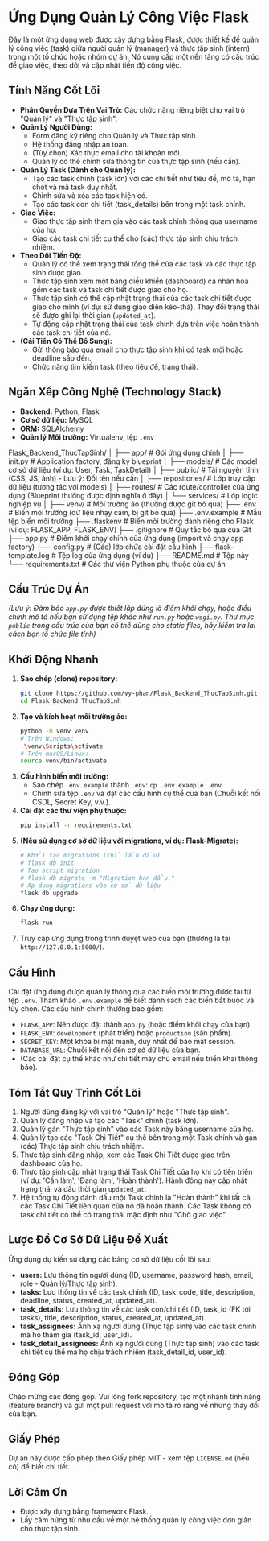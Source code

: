 # Ứng Dụng Quản Lý Công Việc Flask

Đây là một ứng dụng web được xây dựng bằng Flask, được thiết kế để quản lý công việc (task) giữa người quản lý (manager) và thực tập sinh (intern) trong một tổ chức hoặc nhóm dự án. Nó cung cấp một nền tảng có cấu trúc để giao việc, theo dõi và cập nhật tiến độ công việc.

## Tính Năng Cốt Lõi

*   **Phân Quyền Dựa Trên Vai Trò:** Các chức năng riêng biệt cho vai trò "Quản lý" và "Thực tập sinh".
*   **Quản Lý Người Dùng:**
    *   Form đăng ký riêng cho Quản lý và Thực tập sinh.
    *   Hệ thống đăng nhập an toàn.
    *   (Tùy chọn) Xác thực email cho tài khoản mới.
    *   Quản lý có thể chỉnh sửa thông tin của thực tập sinh (nếu cần).
*   **Quản Lý Task (Dành cho Quản lý):**
    *   Tạo các task chính (task lớn) với các chi tiết như tiêu đề, mô tả, hạn chót và mã task duy nhất.
    *   Chỉnh sửa và xóa các task hiện có.
    *   Tạo các task con chi tiết (task\_details) bên trong một task chính.
*   **Giao Việc:**
    *   Giao thực tập sinh tham gia vào các task chính thông qua username của họ.
    *   Giao các task chi tiết cụ thể cho (các) thực tập sinh chịu trách nhiệm.
*   **Theo Dõi Tiến Độ:**
    *   Quản lý có thể xem trạng thái tổng thể của các task và các thực tập sinh được giao.
    *   Thực tập sinh xem một bảng điều khiển (dashboard) cá nhân hóa gồm các task và task chi tiết được giao cho họ.
    *   Thực tập sinh có thể cập nhật trạng thái của các task chi tiết được giao cho mình (ví dụ: sử dụng giao diện kéo-thả). Thay đổi trạng thái sẽ được ghi lại thời gian (`updated_at`).
    *   Tự động cập nhật trạng thái của task chính dựa trên việc hoàn thành các task chi tiết của nó.
*   **(Cải Tiến Có Thể Bổ Sung):**
    *   Gửi thông báo qua email cho thực tập sinh khi có task mới hoặc deadline sắp đến.
    *   Chức năng tìm kiếm task (theo tiêu đề, trạng thái).

## Ngăn Xếp Công Nghệ (Technology Stack)

*   **Backend:** Python, Flask
*   **Cơ sở dữ liệu:**  MySQL 
*   **ORM:** SQLAlchemy
*   **Quản lý Môi trường:** Virtualenv, tệp `.env`

Flask_Backend_ThucTapSinh/
│
├── app/ # Gói ứng dụng chính
│ ├── init.py # Application factory, đăng ký blueprint
│ ├── models/ # Các model cơ sở dữ liệu (ví dụ: User, Task, TaskDetail)
│ ├── public/ # Tài nguyên tĩnh (CSS, JS, ảnh) - Lưu ý: Đổi tên nếu cần
│ ├── repositories/ # Lớp truy cập dữ liệu (tương tác với models)
│ ├── routes/ # Các route/controller của ứng dụng (Blueprint thường được định nghĩa ở đây)
│ └── services/ # Lớp logic nghiệp vụ
│
├── venv/ # Môi trường ảo (thường được git bỏ qua)
├── .env # Biến môi trường (dữ liệu nhạy cảm, bị git bỏ qua)
├── .env.example # Mẫu tệp biến môi trường
├── .flaskenv # Biến môi trường dành riêng cho Flask (ví dụ: FLASK_APP, FLASK_ENV)
├── .gitignore # Quy tắc bỏ qua của Git
├── app.py # Điểm khởi chạy chính của ứng dụng (import và chạy app factory)
├── config.py # (Các) lớp chứa cài đặt cấu hình
├── flask-template.log # Tệp log của ứng dụng (ví dụ)
├── README.md # Tệp này
└── requirements.txt # Các thư viện Python phụ thuộc của dự án


## Cấu Trúc Dự Án
*(Lưu ý: Đảm bảo `app.py` được thiết lập đúng là điểm khởi chạy, hoặc điều chỉnh mô tả nếu bạn sử dụng tệp khác như `run.py` hoặc `wsgi.py`. Thư mục `public` trong cấu trúc của bạn có thể dùng cho static files, hãy kiểm tra lại cách bạn tổ chức file tĩnh)*

## Khởi Động Nhanh

1.  **Sao chép (clone) repository:**
    ```bash
    git clone https://github.com/vy-phan/Flask_Backend_ThucTapSinh.git
    cd Flask_Backend_ThucTapSinh
    ```
2.  **Tạo và kích hoạt môi trường ảo:**
    ```bash
    python -m venv venv
    # Trên Windows:
    .\venv\Scripts\activate
    # Trên macOS/Linux:
    source venv/bin/activate
    ```
3.  **Cấu hình biến môi trường:**
    *   Sao chép `.env.example` thành `.env`: `cp .env.example .env`
    *   Chỉnh sửa tệp `.env` và đặt các cấu hình cụ thể của bạn (Chuỗi kết nối CSDL, Secret Key, v.v.).
4.  **Cài đặt các thư viện phụ thuộc:**
    ```bash
    pip install -r requirements.txt
    ```
5.  **(Nếu sử dụng cơ sở dữ liệu với migrations, ví dụ: Flask-Migrate):**
    ```bash
    # Khởi tạo migrations (chỉ lần đầu)
    # flask db init
    # Tạo script migration
    # flask db migrate -m "Migration ban đầu."
    # Áp dụng migrations vào cơ sở dữ liệu
    flask db upgrade
    ```
6.  **Chạy ứng dụng:**
    ```bash
    flask run
    ```
7.  Truy cập ứng dụng trong trình duyệt web của bạn (thường là tại `http://127.0.0.1:5000/`).

## Cấu Hình

Cài đặt ứng dụng được quản lý thông qua các biến môi trường được tải từ tệp `.env`. Tham khảo `.env.example` để biết danh sách các biến bắt buộc và tùy chọn. Các cấu hình chính thường bao gồm:

*   `FLASK_APP`: Nên được đặt thành `app.py` (hoặc điểm khởi chạy của bạn).
*   `FLASK_ENV`: `development` (phát triển) hoặc `production` (sản phẩm).
*   `SECRET_KEY`: Một khóa bí mật mạnh, duy nhất để bảo mật session.
*   `DATABASE_URL`: Chuỗi kết nối đến cơ sở dữ liệu của bạn.
*   (Các cài đặt cụ thể khác như chi tiết máy chủ email nếu triển khai thông báo).

## Tóm Tắt Quy Trình Cốt Lõi

1.  Người dùng đăng ký với vai trò "Quản lý" hoặc "Thực tập sinh".
2.  Quản lý đăng nhập và tạo các "Task" chính (task lớn).
3.  Quản lý gán "Thực tập sinh" vào các Task này bằng username của họ.
4.  Quản lý tạo các "Task Chi Tiết" cụ thể bên trong một Task chính và gán (các) Thực tập sinh chịu trách nhiệm.
5.  Thực tập sinh đăng nhập, xem các Task Chi Tiết được giao trên dashboard của họ.
6.  Thực tập sinh cập nhật trạng thái Task Chi Tiết của họ khi có tiến triển (ví dụ: 'Cần làm', 'Đang làm', 'Hoàn thành'). Hành động này cập nhật trạng thái và dấu thời gian `updated_at`.
7.  Hệ thống tự động đánh dấu một Task chính là "Hoàn thành" khi tất cả các Task Chi Tiết liên quan của nó đã hoàn thành. Các Task không có task chi tiết có thể có trạng thái mặc định như "Chờ giao việc".

## Lược Đồ Cơ Sở Dữ Liệu Đề Xuất

Ứng dụng dự kiến sử dụng các bảng cơ sở dữ liệu cốt lõi sau:

*   **users:** Lưu thông tin người dùng (ID, username, password hash, email, role - Quản lý/Thực tập sinh).
*   **tasks:** Lưu thông tin về các task chính (ID, task\_code, title, description, deadline, status, created\_at, updated\_at).
*   **task\_details:** Lưu thông tin về các task con/chi tiết (ID, task\_id (FK tới tasks), title, description, status, created\_at, updated\_at).
*   **task\_assignees:** Ánh xạ người dùng (Thực tập sinh) vào các task chính mà họ tham gia (task\_id, user\_id).
*   **task\_detail\_assignees:** Ánh xạ người dùng (Thực tập sinh) vào các task chi tiết cụ thể mà họ chịu trách nhiệm (task\_detail\_id, user\_id).

## Đóng Góp

Chào mừng các đóng góp. Vui lòng fork repository, tạo một nhánh tính năng (feature branch) và gửi một pull request với mô tả rõ ràng về những thay đổi của bạn.

## Giấy Phép

Dự án này được cấp phép theo Giấy phép MIT - xem tệp `LICENSE.md` (nếu có) để biết chi tiết.

## Lời Cảm Ơn

*   Được xây dựng bằng framework Flask.
*   Lấy cảm hứng từ nhu cầu về một hệ thống quản lý công việc đơn giản cho thực tập sinh.